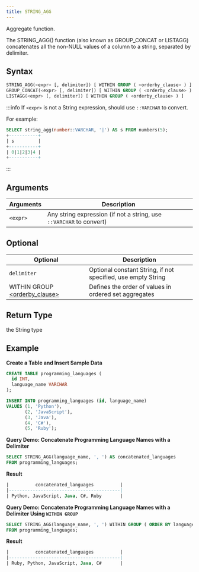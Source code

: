 ```yaml
---
title: STRING_AGG
---
```


Aggregate function.

The STRING_AGG() function (also known as GROUP_CONCAT or LISTAGG) concatenates all the non-NULL values of a column to a string, separated by delimiter.

## Syntax

```sql 
STRING_AGG(<expr> [, delimiter]) [ WITHIN GROUP ( <orderby_clause> ) ]
GROUP_CONCAT(<expr> [, delimiter]) [ WITHIN GROUP ( <orderby_clause> ) ]
LISTAGG(<expr> [, delimiter]) [ WITHIN GROUP ( <orderby_clause> ) ]
```

:::info
If `<expr>` is not a String expression, should use `::VARCHAR` to convert.

For example:
```sql
SELECT string_agg(number::VARCHAR, '|') AS s FROM numbers(5);
+-----------+
| s         |
+-----------+
| 0|1|2|3|4 |
+-----------+
```
:::

## Arguments

| Arguments   | Description                                                         |
|-------------|---------------------------------------------------------------------|
| `<expr>`    | Any string expression (if not a string, use `::VARCHAR` to convert) |

## Optional

| Optional                            | Description                                                  |
|-------------------------------------|--------------------------------------------------------------|
| `delimiter`                         | Optional constant String, if not specified, use empty String |
| WITHIN GROUP [&lt;orderby_clause&gt;](https://docs.databend.com/sql/sql-commands/query-syntax/query-select#order-by-clause) | Defines the order of values in ordered set aggregates        |

## Return Type

the String type

## Example

**Create a Table and Insert Sample Data**

```sql
CREATE TABLE programming_languages (
  id INT,
  language_name VARCHAR
);

INSERT INTO programming_languages (id, language_name)
VALUES (1, 'Python'),
       (2, 'JavaScript'),
       (3, 'Java'),
       (4, 'C#'),
       (5, 'Ruby');
```

**Query Demo: Concatenate Programming Language Names with a Delimiter**
```sql
SELECT STRING_AGG(language_name, ', ') AS concatenated_languages
FROM programming_languages;
```

**Result**
```sql
|          concatenated_languages          |
|------------------------------------------|
| Python, JavaScript, Java, C#, Ruby       |
```

**Query Demo: Concatenate Programming Language Names with a Delimiter Using `WITHIN GROUP`**
```sql
SELECT STRING_AGG(language_name, ', ') WITHIN GROUP ( ORDER BY language_name DESC ) AS concatenated_languages
FROM programming_languages;
```
**Result**
```sql
|          concatenated_languages          |
|------------------------------------------|
| Ruby, Python, JavaScript, Java, C#       |
```
